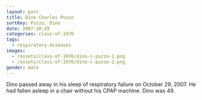 ```yaml
---
layout: post
title: Dino Charles Puzzo
sortKey: Puzzo, Dino
date: 2007-10-29
categories: class-of-1976
tags:
  - respiratory-diseases
images:
  - /assets/class-of-1976/dino-c-puzzo-1.png
  - /assets/class-of-1976/dino-c-puzzo-2.png
gender: male
---
```

Dino passed away in his sleep of respiratory failure on October 29, 2007. He had fallen asleep in a chair without his CPAP machine. Dino was 49.
